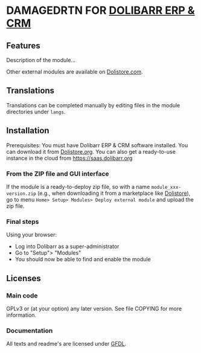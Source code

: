 # DAMAGEDRTN FOR [DOLIBARR ERP & CRM](https://www.dolibarr.org)

## Features

Description of the module...

<!--
![Screenshot damagedrtn](img/screenshot_damagedrtn.png?raw=true "Damagedrtn"){imgmd}
-->

Other external modules are available on [Dolistore.com](https://www.dolistore.com).

## Translations

Translations can be completed manually by editing files in the module directories under `langs`.

<!--
This module contains also a sample configuration for Transifex, under the hidden directory [.tx](.tx), so it is possible to manage translation using this service.

For more information, see the [translator's documentation](https://wiki.dolibarr.org/index.php/Translator_documentation).

There is a [Transifex project](https://transifex.com/projects/p/dolibarr-module-template) for this module.
-->


## Installation

Prerequisites: You must have Dolibarr ERP & CRM software installed. You can download it from [Dolistore.org](https://www.dolibarr.org).
You can also get a ready-to-use instance in the cloud from https://saas.dolibarr.org


### From the ZIP file and GUI interface

If the module is a ready-to-deploy zip file, so with a name `module_xxx-version.zip` (e.g., when downloading it from a marketplace like [Dolistore](https://www.dolistore.com)),
go to menu `Home> Setup> Modules> Deploy external module` and upload the zip file.

<!--

Note: If this screen tells you that there is no "custom" directory, check that your setup is correct:

- In your Dolibarr installation directory, edit the `htdocs/conf/conf.php` file and check that following lines are not commented:

    ```php
    //$dolibarr_main_url_root_alt ...
    //$dolibarr_main_document_root_alt ...
    ```

- Uncomment them if necessary (delete the leading `//`) and assign the proper value according to your Dolibarr installation

    For example :

    - UNIX:
        ```php
        $dolibarr_main_url_root_alt = '/custom';
        $dolibarr_main_document_root_alt = '/var/www/Dolibarr/htdocs/custom';
        ```

    - Windows:
        ```php
        $dolibarr_main_url_root_alt = '/custom';
        $dolibarr_main_document_root_alt = 'C:/My Web Sites/Dolibarr/htdocs/custom';
        ```
-->

<!--

### From a GIT repository

Clone the repository in `$dolibarr_main_document_root_alt/damagedrtn`

```shell
cd ....../custom
git clone git@github.com:gitlogin/damagedrtn.git damagedrtn
```

-->

### Final steps

Using your browser:

  - Log into Dolibarr as a super-administrator
  - Go to "Setup"> "Modules"
  - You should now be able to find and enable the module



## Licenses

### Main code

GPLv3 or (at your option) any later version. See file COPYING for more information.

### Documentation

All texts and readme's are licensed under [GFDL](https://www.gnu.org/licenses/fdl-1.3.en.html).
